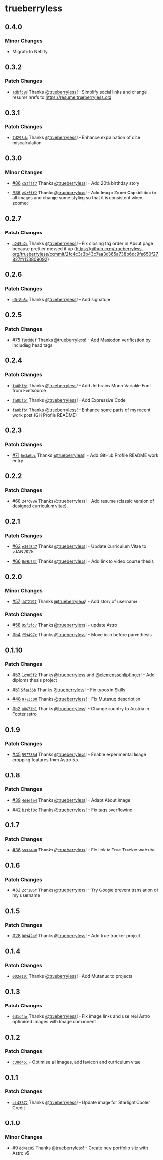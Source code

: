 # trueberryless

## 0.4.0

### Minor Changes

- Migrate to Netlify

## 0.3.2

### Patch Changes

- [`adbfc8d`](https://github.com/trueberryless-org/trueberryless/commit/adbfc8d55439724505a20016e10974fb38176356) Thanks [@trueberryless](https://github.com/trueberryless)! - Simplify social links and change resume hrefs to https://resume.trueberryless.org

## 0.3.1

### Patch Changes

- [`7d293da`](https://github.com/trueberryless-org/trueberryless/commit/7d293da18a152b78b9858293222b0ce0e4488028) Thanks [@trueberryless](https://github.com/trueberryless)! - Enhance explaination of dice miscalculation

## 0.3.0

### Minor Changes

- [#86](https://github.com/trueberryless-org/trueberryless/pull/86) [`c52fff7`](https://github.com/trueberryless-org/trueberryless/commit/c52fff7ba38ce162d149aa4d04453bb37d10f99b) Thanks [@trueberryless](https://github.com/trueberryless)! - Add 20th birthday story

- [#86](https://github.com/trueberryless-org/trueberryless/pull/86) [`c52fff7`](https://github.com/trueberryless-org/trueberryless/commit/c52fff7ba38ce162d149aa4d04453bb37d10f99b) Thanks [@trueberryless](https://github.com/trueberryless)! - Add Image Zoom Capabilities to all images and change some styling so that it is consistent when zoomed

## 0.2.7

### Patch Changes

- [`a245b24`](https://github.com/trueberryless-org/trueberryless/commit/a245b24a7b2787e0f5de2008d6c72a29f1127ec8) Thanks [@trueberryless](https://github.com/trueberryless)! - Fix closing tag order in About page because prettier messed it up (https://github.com/trueberryless-org/trueberryless/commit/2fc4c3e3b43c7aa3d865a738b6dc9fe650f27827#r153809092)

## 0.2.6

### Patch Changes

- [`d0f8b5a`](https://github.com/trueberryless-org/trueberryless/commit/d0f8b5a8c3b2f732ea6f9a0d3f681621e7b84383) Thanks [@trueberryless](https://github.com/trueberryless)! - Add signature

## 0.2.5

### Patch Changes

- [#75](https://github.com/trueberryless-org/trueberryless/pull/75) [`f89dd8f`](https://github.com/trueberryless-org/trueberryless/commit/f89dd8fb15788aa6c5b5bed114f70247605b44ca) Thanks [@trueberryless](https://github.com/trueberryless)! - Add Mastodon verification by including head tags

## 0.2.4

### Patch Changes

- [`fa0bfbf`](https://github.com/trueberryless-org/trueberryless/commit/fa0bfbf240d0d66571761b5035d1e26b3791bb13) Thanks [@trueberryless](https://github.com/trueberryless)! - Add Jetbrains Mono Variable Font from Fontsource

- [`fa0bfbf`](https://github.com/trueberryless-org/trueberryless/commit/fa0bfbf240d0d66571761b5035d1e26b3791bb13) Thanks [@trueberryless](https://github.com/trueberryless)! - Add Expressive Code

- [`fa0bfbf`](https://github.com/trueberryless-org/trueberryless/commit/fa0bfbf240d0d66571761b5035d1e26b3791bb13) Thanks [@trueberryless](https://github.com/trueberryless)! - Enhance some parts of my recent work post (GH Profile README)

## 0.2.3

### Patch Changes

- [#71](https://github.com/trueberryless-org/trueberryless/pull/71) [`6e3a6bc`](https://github.com/trueberryless-org/trueberryless/commit/6e3a6bc27ece7814733c7395dddfbcdd10a2b9b0) Thanks [@trueberryless](https://github.com/trueberryless)! - Add GitHub Profile README work entry

## 0.2.2

### Patch Changes

- [#68](https://github.com/trueberryless-org/trueberryless/pull/68) [`247c88e`](https://github.com/trueberryless-org/trueberryless/commit/247c88e4f9eb6142648121f30fe2735cf595440c) Thanks [@trueberryless](https://github.com/trueberryless)! - Add resume (classic version of designed curriculum vitae).

## 0.2.1

### Patch Changes

- [#63](https://github.com/trueberryless-org/trueberryless/pull/63) [`e30f847`](https://github.com/trueberryless-org/trueberryless/commit/e30f847f815bc22397fcff069f44aa2fdcf3d93f) Thanks [@trueberryless](https://github.com/trueberryless)! - Update Curriculum Vitae to vJAN2025

- [#66](https://github.com/trueberryless-org/trueberryless/pull/66) [`0d9b73f`](https://github.com/trueberryless-org/trueberryless/commit/0d9b73f80c2f5f13e52a7e927f43057c86c1d0d9) Thanks [@trueberryless](https://github.com/trueberryless)! - Add link to video course thesis

## 0.2.0

### Minor Changes

- [#57](https://github.com/trueberryless-org/trueberryless/pull/57) [`d472197`](https://github.com/trueberryless-org/trueberryless/commit/d47219788c96684c55a5611b8845a763d4ecd1ef) Thanks [@trueberryless](https://github.com/trueberryless)! - Add story of username

### Patch Changes

- [#58](https://github.com/trueberryless-org/trueberryless/pull/58) [`05f1fc7`](https://github.com/trueberryless-org/trueberryless/commit/05f1fc7c790095c44dd784683da643278edb1caa) Thanks [@trueberryless](https://github.com/trueberryless)! - update Astro

- [#54](https://github.com/trueberryless-org/trueberryless/pull/54) [`f59497c`](https://github.com/trueberryless-org/trueberryless/commit/f59497c429e94ba7cb33166f44abad6f4082af92) Thanks [@trueberryless](https://github.com/trueberryless)! - Move icon before parenthesis

## 0.1.10

### Patch Changes

- [#53](https://github.com/trueberryless-org/trueberryless/pull/53) [`1c905f2`](https://github.com/trueberryless-org/trueberryless/commit/1c905f25e7e19356fb3145ad957c2d25be17413f) Thanks [@trueberryless](https://github.com/trueberryless) and [@clemensschlipfinger](https://github.com/clemensschlipfinger)! - Add diploma thesis project

- [#51](https://github.com/trueberryless-org/trueberryless/pull/51) [`5faa36b`](https://github.com/trueberryless-org/trueberryless/commit/5faa36b2a3b41e2c2689223bfa70c56c8c446deb) Thanks [@trueberryless](https://github.com/trueberryless)! - Fix typos in Skills

- [#48](https://github.com/trueberryless-org/trueberryless/pull/48) [`9763c00`](https://github.com/trueberryless-org/trueberryless/commit/9763c0072a23f887f58e0cce53e8188f334229d9) Thanks [@trueberryless](https://github.com/trueberryless)! - Fix Mutanuq description

- [#52](https://github.com/trueberryless-org/trueberryless/pull/52) [`a8671b1`](https://github.com/trueberryless-org/trueberryless/commit/a8671b101a4074109c4a1e7f3ae3365704da01fe) Thanks [@trueberryless](https://github.com/trueberryless)! - Change country to Austria in Footer.astro

## 0.1.9

### Patch Changes

- [#45](https://github.com/trueberryless-org/trueberryless/pull/45) [`597736d`](https://github.com/trueberryless-org/trueberryless/commit/597736d915bca89c2dc291f2e54d77bd71fa05ba) Thanks [@trueberryless](https://github.com/trueberryless)! - Enable experimental Image cropping features from Astro 5.x

## 0.1.8

### Patch Changes

- [#39](https://github.com/trueberryless-org/trueberryless/pull/39) [`4ddefe4`](https://github.com/trueberryless-org/trueberryless/commit/4ddefe4f532c015106e3b09867d99101e21318b6) Thanks [@trueberryless](https://github.com/trueberryless)! - Adapt About image

- [#42](https://github.com/trueberryless-org/trueberryless/pull/42) [`b19bf0c`](https://github.com/trueberryless-org/trueberryless/commit/b19bf0ce8e8c613dc39ebb862b031981521dd6ba) Thanks [@trueberryless](https://github.com/trueberryless)! - Fix tags overflowing

## 0.1.7

### Patch Changes

- [#36](https://github.com/trueberryless-org/trueberryless/pull/36) [`5993e08`](https://github.com/trueberryless-org/trueberryless/commit/5993e084bac0bc6bef3fc3194b615411039d0623) Thanks [@trueberryless](https://github.com/trueberryless)! - Fix link to True Tracker website

## 0.1.6

### Patch Changes

- [#32](https://github.com/trueberryless-org/trueberryless/pull/32) [`2cf186f`](https://github.com/trueberryless-org/trueberryless/commit/2cf186faa641b3a13bf6bc8e872d613e3fceddbe) Thanks [@trueberryless](https://github.com/trueberryless)! - Try Google prevent translation of my username

## 0.1.5

### Patch Changes

- [#28](https://github.com/trueberryless-org/trueberryless/pull/28) [`00942af`](https://github.com/trueberryless-org/trueberryless/commit/00942af9a498738f79e1d31339a4cb66fe0b31f7) Thanks [@trueberryless](https://github.com/trueberryless)! - Add true-tracker project

## 0.1.4

### Patch Changes

- [`002e107`](https://github.com/trueberryless-org/trueberryless/commit/002e1073ab8deef66ff50fa9d9ad250a0a64c591) Thanks [@trueberryless](https://github.com/trueberryless)! - Add Mutanuq to projects

## 0.1.3

### Patch Changes

- [`6d1c4ac`](https://github.com/trueberryless-org/trueberryless/commit/6d1c4ac1b5502d5f8df83fe5858f5fba89fefd03) Thanks [@trueberryless](https://github.com/trueberryless)! - Fix image links and use real Astro optimised Images with Image component

## 0.1.2

### Patch Changes

- [`c30d451`](https://github.com/trueberryless-org/trueberryless/commit/c30d4516326aba8e3485353acd2211f5387d6b77) - Optimise all images, add favicon and curriculum vitae

## 0.1.1

### Patch Changes

- [`cf43372`](https://github.com/trueberryless-org/trueberryless/commit/cf433729b2e21b78e44f0aeba6e36751ad52dbab) Thanks [@trueberryless](https://github.com/trueberryless)! - Update image for Starlight Cooler Credit

## 0.1.0

### Minor Changes

- [#9](https://github.com/trueberryless-org/trueberryless/pull/9) [`dd4ac05`](https://github.com/trueberryless-org/trueberryless/commit/dd4ac053b102ef8fdd0619c7d4825484852ee1e0) Thanks [@trueberryless](https://github.com/trueberryless)! - Create new portfolio site with Astro v5
